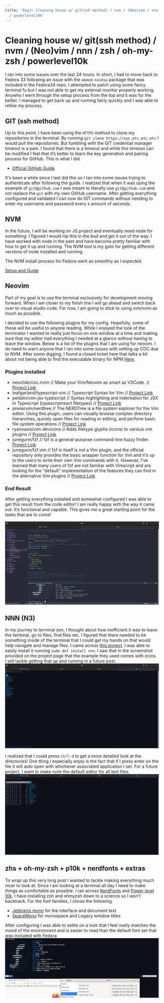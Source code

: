 ```yaml
---
title: 'Day3: Cleaning house w/ git(ssh method) / nvm / (Neo)vim / nnn / zsh / oh-my-zsh
  / powerlevel10k'
---
```


# Cleaning house w/ git(ssh method) / nvm / (Neo)vim / nnn / zsh / oh-my-zsh / powerlevel10k

I ran into some issues over the last 24 hours. In short, I had to move back to Fedora 33 following an issue with the `akmod-nvidia` package that was included in the Fedora34 repo. I attempted to patch using some fancy terminal fu but I was not able to get my external monitor properly working. Anywho I went through the setup process from the top and it was for the better. I managed to get back up and running fairly quickly and I was able to refine my process.

## GIT (ssh method)

Up to this point, I have been using the `HTTPS` method to clone my repositories in the terminal. By running `git clone https://xyz.etc.etc.etc` I would pull the repositories. But fumbling with the GIT credential manager timeout is a pain. I found that there is a timeout and while this timeout can be modified I feel that it’s better to learn the key generation and pairing process for GitHub. This is what I did.

- [Official GitHub Guide](https://docs.github.com/en/github/authenticating-to-github/connecting-to-github-with-ssh)

It's been a while since I last did this so I ran into some issues trying to authenticate after following the guide. I realized that when it was using the example of `git@github.com` I was meant to literally use `git@github.com` and not replace the `git` with my own GitHub username. After getting everything configured and validated I can now do GIT commands without needing to enter my username and password every x amount of seconds. 

## NVM
In the future, I will be working on JS project and eventually need node for something. I figured I would nip this in the bud and get it out of the way. I have worked with node in the past and have become pretty familiar with how to get it up and running. The NVM tool is my goto for getting different versions of node installed and running. 

The NVM install process for Fedora went as smoothly as I expected. 

[Setup and Guide](https://github.com/nvm-sh/nvm/blob/master/README.md)
## Neovim 
Part of my goal is to use the terminal exclusively for development moving forward. When I am closer to my finish line I will go ahead and switch back over to visual studio code. For now, I am going to stick to using vim/nvim as much as possible.

I decided to use the following plugins for my config. Hopefully, some of these will be useful to anyone reading. While I enjoyed the look of the terminator I wanted to really just focus on one window at a time and making sure that my editor had everything I needed at a glance without having to leave the window.  Below is a list of the plugins that I am using for neovim. I do need to warn anyone that I ran into some issues with setting up COC due to NVM. After some digging, I found a closed ticket here that talks a bit about not being able to find the executable binary for NPM [Here](https://www.reddit.com/r/neovim/comments/bronul/q_how_to_properly_set_up_coctsserver_when_using/). 

### Plugins installed
* neoclide/coc.nvim // Make your Vim/Neovim as smart as VSCode. // [Project Link](https://github.com/neoclide/coc.nvim)
* leafgarland/typescript-vim // Typescript Syntax for Vim // [Project Link](https://github.com/leafgarland/typescript-vim)
* peitalin/vim-jsx-typescript // Syntax highlighting and indentation for JSX in Typescript (typescriptreact filetypes) // [Project Link](https://github.com/peitalin/vim-jsx-typescript)
* preservim/nerdtree // The NERDTree is a file system explorer for the Vim editor. Using this plugin, users can visually browse complex directory hierarchies, quickly open files for reading or editing, and perform basic file system operations // [Project Link](https://github.com/preservim/nerdtree)
* ryanoasis/vim-devicons // Adds filetype glyphs (icons) to various vim plugins // [Project Link](https://github.com/ryanoasis/vim-devicons)
* junegunn/fzf // fzf is a general-purpose command-line fuzzy finder. [Project Link](https://github.com/junegunn/fzf)
* junegunn/fzf.vim // fzf in itself is not a Vim plugin, and the official repository only provides the basic wrapper function for Vim and it's up to the users to write their own Vim commands with it. However, I've learned that many users of fzf are not familiar with Vimscript and are looking for the "default" implementation of the features they can find in the alternative Vim plugins // [Project Link](https://github.com/junegunn/fzf.vim)

### End Result
After getting everything installed and somewhat configured I was able to get this result from the code editor! I am really happy with the way it came out. It’s functional and capable.  This gives me a great starting point for the tasks that are to come! 

![](/assets/images/day3Nvim.png)

## NNN (N3)
In my journey to terminal zen, I thought about how inefficient it was to leave the terminal, go to files, find files etc. I figured that there needed to be something inside of the terminal that I could get my hands on that would help navigate and manage files. I came across [this project](https://github.com/jarun/nnn). I was able to easily install it running `sudo dnf install nnn`. I saw that in the screenshot provided on the project page that the example they used comes with icons. I will tackle getting that up and running in a future post.
![](/assets/images/d3nnn1.png)

I realized that I could press `ctrl-d` to get a more detailed look at the directories! One thing I especially enjoy is the fact that if I press enter on the file it will auto open with whichever associated application I set. For a future project, I want to make nvim the default editor for all text files. 
![](/assets/images/d3nnn2.png)

## zhs + oh-my-zsh + p10k + nerdfonts + extras 
To wrap up this very long post I wanted to tackle making everything much nicer to look at. Since I am looking at a terminal all day I need to make things as comfortable as possible. I ran across [NerdFonts](https://www.nerdfonts.com/) and [Power level 10k](https://github.com/romkatv/powerlevel10k). I have installing zsh and ohmyzsh down to a science so I won't backtrack. For the font families, I chose the following.

* [Jetbrains mono](https://www.jetbrains.com/lp/mono/) for the interface and document text 
* [SpaceMono](https://fonts.google.com/specimen/Space+Mono) for monospace and Legacy window titles

After configuring I was able to settle on a look that I feel really matches the mood of the environment and is easier to read than the default font set that was included with Fedora
![](/assets/images/d3screenfetch.png)
